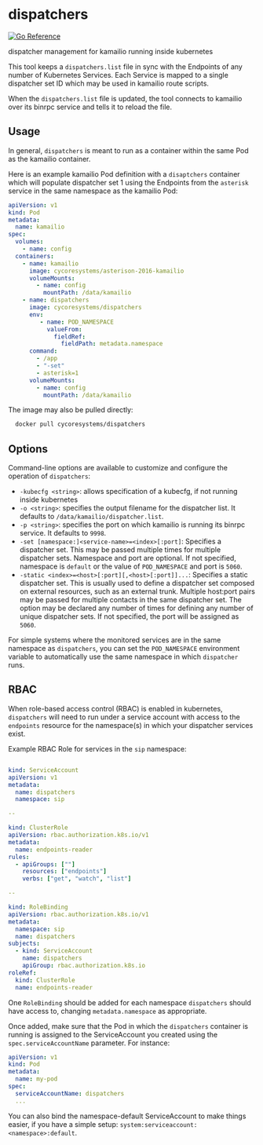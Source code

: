 # dispatchers
[![Go Reference](https://pkg.go.dev/badge/github.com/CyCoreSystems/dispatchers/v2.svg)](https://pkg.go.dev/github.com/CyCoreSystems/dispatchers/v2)

dispatcher management for kamailio running inside kubernetes

This tool keeps a `dispatchers.list` file in sync with the Endpoints of any
number of Kubernetes Services.  Each Service is mapped to a single dispatcher
set ID which may be used in kamailio route scripts.

When the `dispatchers.list` file is updated, the tool connects to kamailio over
its binrpc service and tells it to reload the file.

## Usage

In general, `dispatchers` is meant to run as a container within the same Pod as
the kamailio container.

Here is an example kamailio Pod definition with a `disaptchers` container which
will populate dispatcher set 1 using the Endpoints from the `asterisk` service
in the same namespace as the kamailio Pod:

```yaml
apiVersion: v1
kind: Pod
metadata:
  name: kamailio
spec:
  volumes:
    - name: config
  containers:
    - name: kamailio
      image: cycoresystems/asterison-2016-kamailio
      volumeMounts:
        - name: config
          mountPath: /data/kamailio
    - name: dispatchers
      image: cycoresystems/dispatchers
      env:
         - name: POD_NAMESPACE
           valueFrom:
             fieldRef:
               fieldPath: metadata.namespace
      command:
        - /app
        - "-set"
        - asterisk=1
      volumeMounts:
        - name: config
          mountPath: /data/kamailio
```

The image may also be pulled directly:

```sh
  docker pull cycoresystems/dispatchers
```

## Options

Command-line options are available to customize and configure the operation of
`dispatchers`:

- `-kubecfg <string>`: allows specification of a kubecfg, if not running inside kubernetes
- `-o <string>`: specifies the output filename for the dispatcher list.  It defaults to `/data/kamailio/dispatcher.list`.
- `-p <string>`: specifies the port on which kamailio is running its binrpc service.  It defaults to `9998`.
- `-set [namespace:]<service-name>=<index>[:port]`: Specifies a dispatcher set.  This may be passed multiple times for multiple dispatcher sets.  Namespace and port are optional.  If not specified, namespace is `default` or the value of `POD_NAMESPACE` and port is `5060`.
- `-static <index>=<host>[:port][,<host>[:port]]...`: Specifies a static dispatcher set.  This is usually used to define a dispatcher set composed on external resources, such as an external trunk.  Multiple host:port pairs may be passed for multiple contacts in the same dispatcher set.  The option may be declared any number of times for defining any number of unique dispatcher sets.  If not specified, the port will be assigned as `5060`.

For simple systems where the monitored services are in the same namespace as
`dispatchers`, you can set the `POD_NAMESPACE` environment variable to
automatically use the same namespace in which `dispatcher` runs.

## RBAC

When role-based access control (RBAC) is enabled in kubernetes, `dispatchers`
will need to run under a service account with access to the `endpoints` resource
for the namespace(s) in which your dispatcher services exist.

Example RBAC Role for services in the `sip` namespace:

```yaml

kind: ServiceAccount
apiVersion: v1
metadata:
  name: dispatchers
  namespace: sip

--

kind: ClusterRole
apiVersion: rbac.authorization.k8s.io/v1
metadata:
  name: endpoints-reader
rules:
  - apiGroups: [""]
    resources: ["endpoints"]
    verbs: ["get", "watch", "list"]

--

kind: RoleBinding
apiVersion: rbac.authorization.k8s.io/v1
metadata:
  namespace: sip
  name: dispatchers
subjects:
  - kind: ServiceAccount
    name: dispatchers
    apiGroup: rbac.authorization.k8s.io
roleRef:
  kind: ClusterRole
  name: endpoints-reader
```

One `RoleBinding` should be added for each namespace `dispatchers` should have
access to, changing `metadata.namespace` as appropriate.

Once added, make sure that the Pod in which the `dispatchers` container is
running is assigned to the ServiceAccount you created using the
`spec.serviceAccountName` parameter.  For instance:

```yaml
apiVersion: v1
kind: Pod
metadata:
  name: my-pod
spec:
  serviceAccountName: dispatchers
  ...
```

You can also bind the namespace-default ServiceAccount to make things easier, if
you have a simple setup:  `system:serviceaccount:<namespace>:default`.
